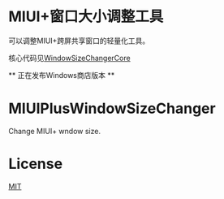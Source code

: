 # MIUI+窗口大小调整工具
可以调整MIUI+跨屏共享窗口的轻量化工具。

核心代码见[WindowSizeChangerCore](https://github.com/RF103T/WindowSizeChangerCore)

** 正在发布Windows商店版本 **

# MIUIPlusWindowSizeChanger
Change MIUI+ wndow size.

# License
[MIT](https://github.com/RF103T/MIUIPlusWindowSizeChanger/blob/master/LICENSE)
